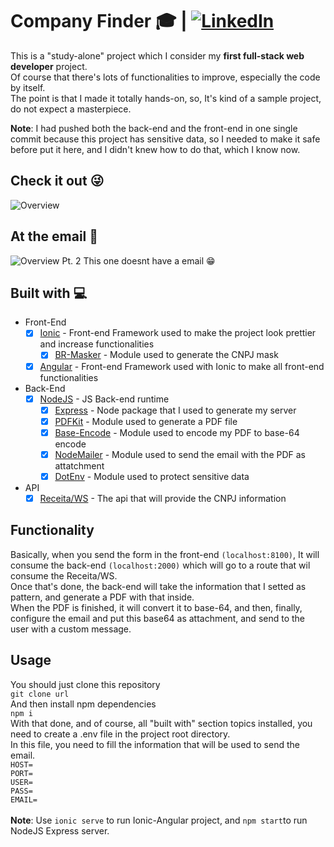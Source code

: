 # Company Finder :mortar_board: |  [![LinkedIn][linkedin-shield]][linkedin-url] 

This is a "study-alone" project which I consider my **first full-stack web developer** project.
<br>
Of course that there's lots of functionalities to improve, especially the code by itself.
<br>
The point is that I made it totally hands-on, so, It's kind of a sample project, do not expect a masterpiece.
<br>

**Note**: I had pushed both the back-end and the front-end in one single commit because this project has sensitive data,
so I needed to make it safe before put it here, and I didn't knew how to do that, which I know now.
<br>

## Check it out :stuck_out_tongue_winking_eye:

![Overview](https://i.imgur.com/wXtgBvy.gif)

## At the email :eyes:

![Overview Pt. 2](https://i.imgur.com/uV63g8p.gif)
This one doesnt have a email :grin:

## Built with :computer:

* Front-End 
  * [X] [Ionic](https://ionicframework.com/docs/) - Front-end Framework used to make the project look prettier and increase functionalities
    * [X] [BR-Masker](https://github.com/amarkes/br-mask) - Module used to generate the CNPJ mask
  * [X] [Angular](https://angular.io/docs) - Front-end Framework used with Ionic to make all front-end functionalities
  
* Back-End
  * [X] [NodeJS](https://nodejs.org/en/) - JS Back-end runtime
      * [X] [Express](https://www.npmjs.com/package/express) - Node package that I used to generate my server
      * [X] [PDFKit](https://pdfkit.org) - Module used to generate a PDF file
      * [X] [Base-Encode](https://www.npmjs.com/package/nodejs-base64-encode) - Module used to encode my PDF to base-64 encode
      * [X] [NodeMailer](https://nodemailer.com/about/) - Module used to send the email with the PDF as attatchment
      * [X] [DotEnv](https://www.npmjs.com/package/dotenv) - Module used to protect sensitive data

* API
  * [X] [Receita/WS](https://receitaws.com.br/api) - The api that will provide the CNPJ information

## Functionality

Basically, when you send the form in the front-end `(localhost:8100)`, It will consume the back-end `(localhost:2000)` which will go to a route that wil consume the Receita/WS.
<br>
Once that's done, the back-end will take the information that I setted as pattern, and generate a PDF with that inside.
<br>
When the PDF is finished, it will convert it to base-64, and then, finally, configure the email and put this base64 as attachment, and send to the user with a custom message.

## Usage

You should just clone this repository
<br>
`git clone url`
<br>
And then install npm dependencies
<br>
`npm i`
<br>
With that done, and of course, all "built with" section topics installed, you need to create a .env file in the project root directory.
<br>
In this file, you need to fill the information that will be used to send the email.
<br>
`HOST=` <br>
`PORT=` <br>
`USER=` <br>
`PASS=` <br>
`EMAIL=` <br>
<br>
**Note**: Use `ionic serve` to run Ionic-Angular project, and `npm start`to run NodeJS Express server.





[linkedin-shield]: https://img.shields.io/badge/-LinkedIn-black.svg?style=flat-square&logo=linkedin&colorB=555
[linkedin-url]: https://www.linkedin.com/in/k-schaeffer/
